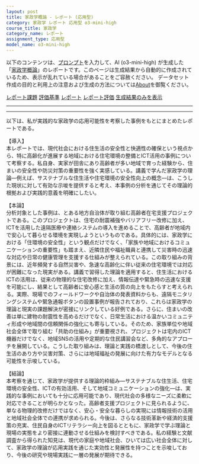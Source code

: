 ```yaml
---
layout: post
title: 家政学概論 - レポート (応用型)
category: 家政学 レポート 応用型 o3-mini-high
course_title: 家政学
category_name: レポート
assignment_type: 応用型
model_name: o3-mini-high
---
```


以下のコンテンツは、[プロンプト](https://github.com/takedatoshiyuki/synthetic_assignments/tree/main/generated/家政学/o3-mini-high/prompt_レポート-応用型.md)を入力して、AI (o3-mini-high) が生成した「[家政学概論](/contents/家政学/)」のレポートです。このページは生成結果から自動的に作成されているため、表示が乱れている場合があることをご容赦ください。
データセット作成の目的と利用上の注意および生成の方法については[About](/About)を御覧ください。

[レポート課題](../レポート課題-応用型)
[評価基準](../評価基準-応用型)
[レポート](../レポート-応用型)
[レポート評価](../レポート評価-応用型)
[生成結果のみを表示](https://github.com/takedatoshiyuki/synthetic_assignments/tree/main/generated/家政学/o3-mini-high/レポート-応用型.md)
  

***
***
  
以下は、私が実践的な家政学の応用可能性を考察した事例をもとにまとめたレポートである。

【導入】  
本レポートでは、現代社会における住生活の安全性と快適性の確保という視点から、特に高齢化が進展する地域における住宅環境の整備とICT活用の事例について考察する。私自身、実家が田舎にあり高齢者が多い地域で育った経験から、住まいの安全性や防災対策の重要性を強く実感している。講義で学んだ家政学の理論―例えば、サステナブルな住生活や住宅環境の安全性向上の概念―は、こうした現状に対して有効な示唆を提供すると考え、本事例の分析を通じてその理論的根拠および実践的意義を明確にしたい。

【本論】  
分析対象とした事例は、とある地方自治体が取り組む高齢者在宅支援プロジェクトである。このプロジェクトは、住宅の耐震補強やバリアフリー改修に加え、ICTを活用した遠隔医療や連絡システムの導入を進めることで、高齢者が地域内で安心して暮らせる環境を実現しようというものである。具体的には、家政学における「住環境の安全性」という観点だけでなく、「家族や地域におけるコミュニケーションの重要性」も踏まえ、近隣住民や福祉職員と連携して災害時の迅速な対応や日常の健康管理を支援する仕組みが整えられている。この取り組みの背景には、近年頻発する自然災害や、急速な高齢化に伴い従来の住宅環境では対応が困難になった現実がある。講義で習得した理論を適用すると、住生活におけるICTの活用は、従来の物理的な住宅改修に加え、情報伝達や緊急時の迅速な支援を可能にし、結果として高齢者に安心感と生活の質の向上をもたらすと考えられる。実際、現場でのフィールドワークや自治体の発表資料からも、遠隔モニタリングシステムや緊急通報ボタンの設置事例が報告されており、これらは家政学の理論と現実の課題解決が密接にリンクしている好例である。さらに、住まいの改善は単に建物の耐震性を高めるだけでなく、日常生活における温かいコミュニティ形成や地域間の信頼関係の強化にも寄与している。そのため、家族単位や地域社会全体で取り組む「共助の仕組み」が重要視され、プロジェクトは宅内のICT機器だけでなく、地域SNSの活用や定期的な住民講習会など、多角的なアプローチを展開している。こうした取り組みは、理論と実践の橋渡しとして、今後の住生活のあり方や災害対策、さらには地域福祉の発展に向けた有力なモデルとなる可能性を示唆している。

【結論】  
本考察を通じて、家政学が提供する理論的枠組み―サステナブルな住生活、住宅環境の安全性、ICTの有効活用、そして地域コミュニケーションの強化―は、実践的な事例においても十分に応用可能であり、現代社会の多様なニーズに柔軟に対応できることが明らかとなった。高齢者支援プロジェクトに見られるように、単なる物理的改修だけではなく、安心・安全な暮らしの実現には情報技術の活用と地域社会全体での連携が求められる。今後は、さらなる技術革新や経済的支援策の充実、住民自身のICTリテラシー向上を図るとともに、家政学で学ぶ理論と現場の実態をより密接に連動させる仕組みを検討すべきである。私の経験と文献調査から得られた知見は、現代の家庭や地域社会、ひいては広い社会全体に対して、家政学の理論が応用実践を通じた実効性と発展性を持つことを示唆しており、今後の研究や現場実践に一層の発展が期待できる。
